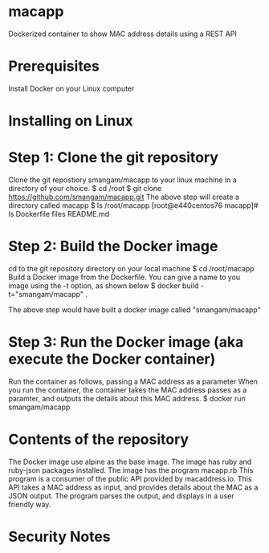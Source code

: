 # macapp
Dockerized container to show MAC address details using a REST API

# Prerequisites
Install Docker on your Linux computer

# Installing on Linux

# Step 1: Clone the git repository
Clone the git repostiory smangam/macapp to your linux machine in a directory of your choice.
$ cd /root
$ git clone https://github.com/smangam/macapp.git
The above step will create a directory called macapp
$ ls /root/macapp
[root@e440centos76 macapp]# ls
Dockerfile  files  README.md

# Step 2: Build the Docker image
cd to the git repository directory on your local machine
$ cd /root/macapp
Build a Docker image from the Dockerfile. You can give a name to you image using the -t option, as shown below
$ docker build -t="smangam/macapp" .

The above step would have built a docker image called "smangam/macapp"

# Step 3: Run the Docker image (aka execute the Docker container)
Run the container as follows, passing a MAC address as a parameter
When you run the container, the container takes the MAC address passes as a paramter, and outputs the details about this MAC address.
$ docker run smangam/macapp <mac address>
  
# Contents of the repository
The Docker image use alpine as the base image.
The image has ruby and ruby-json packages installed.
The image has the program macapp.rb
This program is a consumer of the public API provided by macaddress.io. This API takes a MAC address as input, and provides details about the MAC as a JSON output.
The program parses the output, and displays in a user friendly way.

# Security Notes




